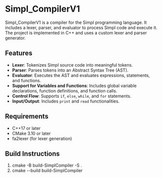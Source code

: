 # Simpl_CompilerV1

Simpl_CompilerV1 is a compiler for the Simpl programming language. It includes a lexer, parser, and evaluator to process Simpl code and execute it. The project is implemented in C++ and uses a custom lexer and parser generator.

## Features
- **Lexer**: Tokenizes Simpl source code into meaningful tokens.
- **Parser**: Parses tokens into an Abstract Syntax Tree (AST).
- **Evaluator**: Executes the AST and evaluates expressions, statements, and functions.
- **Support for Variables and Functions**: Includes global variable declarations, function definitions, and function calls.
- **Control Flow**: Supports `if`, `else`, `while`, and `for` statements.
- **Input/Output**: Includes `print` and `read` functionalities.

## Requirements
- C++17 or later
- CMake 3.10 or later
- fa2lexer (for lexer generation)

## Build Instructions
1. cmake -B build-SimplCompiler -S .
2. cmake --build build-SimplCompiler